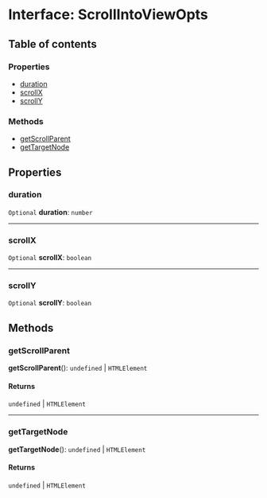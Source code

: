 # Interface: ScrollIntoViewOpts

## Table of contents

### Properties

* [duration](/auto-docs/editor/interfaces/ScrollIntoViewOpts.md#duration)
* [scrollX](/auto-docs/editor/interfaces/ScrollIntoViewOpts.md#scrollx)
* [scrollY](/auto-docs/editor/interfaces/ScrollIntoViewOpts.md#scrolly)

### Methods

* [getScrollParent](/auto-docs/editor/interfaces/ScrollIntoViewOpts.md#getscrollparent)
* [getTargetNode](/auto-docs/editor/interfaces/ScrollIntoViewOpts.md#gettargetnode)

## Properties

### duration

`Optional` **duration**: `number`

***

### scrollX

`Optional` **scrollX**: `boolean`

***

### scrollY

`Optional` **scrollY**: `boolean`

## Methods

### getScrollParent

**getScrollParent**(): `undefined` | `HTMLElement`

#### Returns

`undefined` | `HTMLElement`

***

### getTargetNode

**getTargetNode**(): `undefined` | `HTMLElement`

#### Returns

`undefined` | `HTMLElement`
